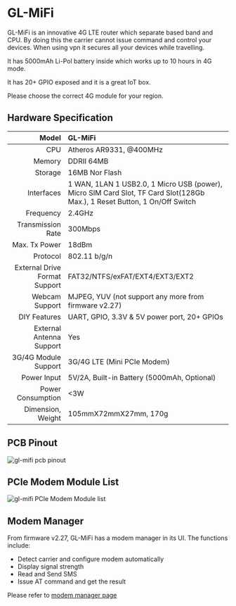 # 	GL-MiFi



GL-MiFi is an innovative 4G LTE router which separate based band and CPU. By doing this  the carrier cannot issue command and control your devices. When using vpn it secures all your devices while travelling. 

It has 5000mAh Li-Pol battery inside which works up to 10 hours in 4G mode.

It has 20+ GPIO exposed and it is a great IoT box. 

Please choose the correct 4G module for your region.



##  Hardware Specification

|                         Model | GL-MiFi                                  |
| ----------------------------: | :--------------------------------------- |
|                           CPU | Atheros AR9331, @400MHz                  |
|                        Memory | DDRII 64MB                               |
|                       Storage | 16MB Nor Flash                           |
|                    Interfaces | 1 WAN, 1LAN 1 USB2.0, 1 Micro USB (power), Micro SIM Card Slot, TF Card Slot(128Gb Max.), 1 Reset Button, 1 On/Off Switch |
|                     Frequency | 2.4GHz                                   |
|             Transmission Rate | 300Mbps                                  |
|                 Max. Tx Power | 18dBm                                    |
|                      Protocol | 802.11 b/g/n                             |
| External Drive Format Support | FAT32/NTFS/exFAT/EXT4/EXT3/EXT2          |
|                Webcam Support | MJPEG, YUV (not support any more from firmware v2.27) |
|                  DIY Features | UART, GPIO, 3.3V & 5V power port, 20+ GPIOs |
|      External Antenna Support | Yes                                      |
|          3G/4G Module Support | 3G/4G LTE (Mini PCIe Modem)              |
|                   Power Input | 5V/2A, Built-in Battery (5000mAh, Optional) |
|             Power Consumption | <3W                                      |
|             Dimension, Weight | 105mmX72mmX27mm, 170g                    |



## PCB Pinout

![gl-mifi pcb pinout](https://static.gl-inet.com/docs/en/2.x/hardware/mifi/src/GL-MIFI-V2.5-PINOUT-1.jpg)



##  PCIe Modem Module List

![gl-mifi PCIe Modem Module list](https://static.gl-inet.com/docs/en/2.x/hardware/mifi/src/MiFi-PCIeModem_info.jpg)

##  Modem Manager

From firmware v2.27, GL-MiFi has a modem manager in its UI. The functions include:

* Detect carrier and configure modem automatically
* Display signal strength
* Read and Send SMS
* Issue AT command and get the result

Please refer to [modem manager page](/setup/modem_manager.md) 









